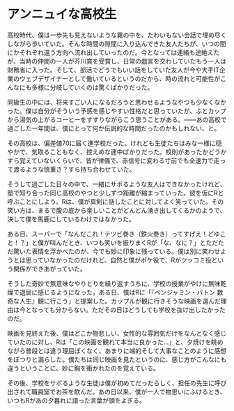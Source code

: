 # アンニュイな高校生

高校時代、僕は一歩先も見えないような霧の中を、たわいもない会話で埋め尽くしながら歩いていた。そんな時間の隙間に入り込んできた友人たちが、いつの間にかそれぞれ違う方向へ流れ出していったのだ。今となっては連絡も途絶えたが、当時の仲間の一人が芥川賞を受賞し、日常の戯言を交わしていたもう一人は財務省に入った。そして、部活でどうでもいい話をしていた友人が今や大手IT企業のウェブデザイナーとして働いているというのだから、時の流れと可能性がこんなにも多様に分岐していくのは驚くばかりだった。

同級生の中には、将来すごい人になるだろうと思わせるようなやつも少なくなかった。僕は自分がそういう予感を感じやすい性格だと思っていたが、ふとカップから湯気の上がるコーヒーをすすりながらこう思うことがある。——あの高校で過ごした一年間は、僕にとって何か伝説的な時間だったのかもしれない、と。

その高校は、偏差値70に届く進学校だった。けれども生徒たちはみな一様に穏やかで、気取ることもなく、控えめな連中ばかりだった。校則があったかどうかすら覚えていないくらいで、皆が律儀で、赤信号に変わる寸前でも全速力で走って渡るような慎重さ？すら持ち合わせていた。

そうして過ごした日々の中で、一緒にサボるような友人はできなかったけれど、塾で知り合った同じ高校のやつと少しずつ距離が縮まっていった。彼を仮にRと呼ぶことにしよう。Rは、僕が真剣に話したことに対してよく笑っていた。その笑い方は、まるで腹の底から楽しいことがどんどん湧き出してくるかのようで、決して僕を馬鹿にしているわけではなかった。

ある日、スーパーで「なんだこれ！テツビ巻き（鉄火巻き）ってすげえ！どゆこと！？」と僕が叫んだとき、いつも笑いを振りまくRが「な、なに？」とただただ驚いた表情を浮かべたのが、今でも妙に印象に残っている。僕は別に笑わせようとは思っていなかったのだけれど、自然と僕がボケ役で、Rがツッコミ役という関係ができあがっていた。

そうした奇妙で無意味なやりとりを繰り返すうちに、学校の授業がやけに無味乾燥で退屈に感じるようになった。ある日、僕はRに「『ベンジャミン・バトン 数奇な人生』観に行こう」と提案した。カップルが観に行きそうな映画を選んだ理由は今となっても分からない。ただその日はどうしても学校を抜け出したかったのだ。

映画を見終えた後、僕はどこか物悲しい、女性的な雰囲気だけをなんとなく感じていたのに対し、Rは「この映画を観れて本当に良かった…」と、夕焼けを眺めながら普段とは違う理屈ぽくなく、あまりに端的そして大事なことのように感想をぽつりと漏らした。僕たちは同じ映画を見たというのに、感じ方がこんなにも違うということに、妙に胸を衝かれたのを覚えている。

その後、学校をサボるような生徒は僕が初めてだったらしく、担任の先生に呼び出されて職員室でお茶を飲んだ。あの日以来、僕が一人で物思いにふけるとき、いつもRがあの夕暮れに語った言葉が頭をよぎる。